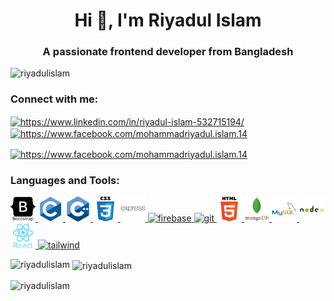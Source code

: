 <h1 align="center">Hi 👋, I'm Riyadul Islam</h1>
<h3 align="center">A passionate frontend developer from Bangladesh</h3>




<p align="left"> <img src="https://komarev.com/ghpvc/?username=riyadulislam&label=Profile%20views&color=0e75b6&style=flat" alt="riyadulislam" /> </p>

<h3 align="left">Connect with me:</h3>
<p align="left">
<a href="https://www.linkedin.com/in/riyadul-islam-532715194/" target="blank"><img align="center" src="https://raw.githubusercontent.com/rahuldkjain/github-profile-readme-generator/master/src/images/icons/Social/linked-in-alt.svg" alt="https://www.linkedin.com/in/riyadul-islam-532715194/" height="30" width="40" /></a>
<a href="https://www.facebook.com/mohammadriyadul.islam.14/" target="blank"><img align="center" src="https://raw.githubusercontent.com/rahuldkjain/github-profile-readme-generator/master/src/images/icons/Social/facebook.svg" alt="https://www.facebook.com/mohammadriyadul.islam.14" height="30" width="40" /></a>
</p>
<a href="riyadulislambd02@gmail.com" target="blank"><img align="center" src="https://images.search.yahoo.com/images/view;_ylt=Awr99b7BQrdjTQEc6dCJzbkF;_ylu=c2VjA3NyBHNsawNpbWcEb2lkAzQ0ZTUwOWNkOWNmMjhmZjJjYjg3MzRiODRmZWM4NjdiBGdwb3MDMQRpdANiaW5n?back=https%3A%2F%2Fimages.search.yahoo.com%2Fsearch%2Fimages%3Fp%3Dgmail%2Blogo%26type%3DE210US91213G0%26fr%3Dmcafee%26fr2%3Dpiv-web%26tab%3Dorganic%26ri%3D1&w=2500&h=1806&imgurl=www.techerator.com%2Fwp-content%2Fuploads%2F2013%2F06%2FGmail-Logo.png&rurl=http%3A%2F%2Fwww.techerator.com%2F2013%2F06%2Fa-look-at-gmails-new-inbox-with-automatic-email-sorting%2F&size=168.6KB&p=gmail+logo&oid=44e509cd9cf28ff2cb8734b84fec867b&fr2=piv-web&fr=mcafee&tt=A+look+at+Gmail%E2%80%99s+new+inbox+with+automatic+email+sorting+%E2%80%93+Techerator&b=0&ni=21&no=1&ts=&tab=organic&sigr=.BKIPZpN2B1H&sigb=GoTfX2idZ4ly&sigi=53F6oKLTW9Wt&sigt=6mBYOX0z48MF&.crumb=FWx4I3n4Wz2&fr=mcafee&fr2=piv-web&type=E210US91213G0" alt="https://www.facebook.com/mohammadriyadul.islam.14" height="30" width="40" /></a>
</p>

<h3 align="left">Languages and Tools:</h3>
<p align="left"> <a href="https://getbootstrap.com" target="_blank" rel="noreferrer"> <img src="https://raw.githubusercontent.com/devicons/devicon/master/icons/bootstrap/bootstrap-plain-wordmark.svg" alt="bootstrap" width="40" height="40"/> </a> <a href="https://www.cprogramming.com/" target="_blank" rel="noreferrer"> <img src="https://raw.githubusercontent.com/devicons/devicon/master/icons/c/c-original.svg" alt="c" width="40" height="40"/> </a> <a href="https://www.w3schools.com/cpp/" target="_blank" rel="noreferrer"> <img src="https://raw.githubusercontent.com/devicons/devicon/master/icons/cplusplus/cplusplus-original.svg" alt="cplusplus" width="40" height="40"/> </a> <a href="https://www.w3schools.com/css/" target="_blank" rel="noreferrer"> <img src="https://raw.githubusercontent.com/devicons/devicon/master/icons/css3/css3-original-wordmark.svg" alt="css3" width="40" height="40"/> </a> <a href="https://expressjs.com" target="_blank" rel="noreferrer"> <img src="https://raw.githubusercontent.com/devicons/devicon/master/icons/express/express-original-wordmark.svg" alt="express" width="40" height="40"/> </a> <a href="https://firebase.google.com/" target="_blank" rel="noreferrer"> <img src="https://www.vectorlogo.zone/logos/firebase/firebase-icon.svg" alt="firebase" width="40" height="40"/> </a> <a href="https://git-scm.com/" target="_blank" rel="noreferrer"> <img src="https://www.vectorlogo.zone/logos/git-scm/git-scm-icon.svg" alt="git" width="40" height="40"/> </a> <a href="https://www.w3.org/html/" target="_blank" rel="noreferrer"> <img src="https://raw.githubusercontent.com/devicons/devicon/master/icons/html5/html5-original-wordmark.svg" alt="html5" width="40" height="40"/> </a> <a href="https://www.mongodb.com/" target="_blank" rel="noreferrer"> <img src="https://raw.githubusercontent.com/devicons/devicon/master/icons/mongodb/mongodb-original-wordmark.svg" alt="mongodb" width="40" height="40"/> </a> <a href="https://www.mysql.com/" target="_blank" rel="noreferrer"> <img src="https://raw.githubusercontent.com/devicons/devicon/master/icons/mysql/mysql-original-wordmark.svg" alt="mysql" width="40" height="40"/> </a> <a href="https://nodejs.org" target="_blank" rel="noreferrer"> <img src="https://raw.githubusercontent.com/devicons/devicon/master/icons/nodejs/nodejs-original-wordmark.svg" alt="nodejs" width="40" height="40"/> </a> <a href="https://reactjs.org/" target="_blank" rel="noreferrer"> <img src="https://raw.githubusercontent.com/devicons/devicon/master/icons/react/react-original-wordmark.svg" alt="react" width="40" height="40"/> </a> <a href="https://tailwindcss.com/" target="_blank" rel="noreferrer"> <img src="https://www.vectorlogo.zone/logos/tailwindcss/tailwindcss-icon.svg" alt="tailwind" width="40" height="40"/> </a> </p>

<p><img align="left" src="https://github-readme-stats.vercel.app/api/top-langs?username=riyadulislam&show_icons=true&locale=en&layout=compact" alt="riyadulislam" /></p>

<p>&nbsp;<img align="center" src="https://github-readme-stats.vercel.app/api?username=riyadulislam&show_icons=true&locale=en" alt="riyadulislam" /></p>

<p><img align="center" src="https://github-readme-streak-stats.herokuapp.com/?user=riyadulislam&" alt="riyadulislam" /></p>
